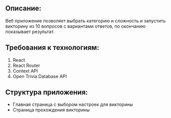 ## Описание:
Веб приложение позволяет выбрать категорию и сложность и запустить викторину из 10 вопросов с вариантами ответов, по окончанию показывает результат.

## Требования к технологиям:

1. React
2. React Router
3. Context API
4. Open Trivia Database API

## Структура приложения:

* Главная страница с выбором настроек для викторины
* Страница прохождения викторины

